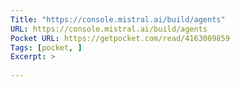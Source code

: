 ```yaml
---
Title: "https://console.mistral.ai/build/agents"
URL: https://console.mistral.ai/build/agents
Pocket URL: https://getpocket.com/read/4163009859
Tags: [pocket, ]
Excerpt: >
    
---
```



